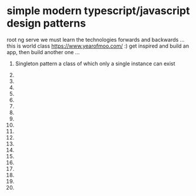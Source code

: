 # simple modern typescript/javascript design patterns

root ng serve
we must learn the technologies forwards and backwards ... 
this is world class https://www.yearofmoo.com/ :)
get inspired and build an app, then build another one ...

1. Singleton pattern
a class of which only a single instance can exist

2.

3.

4.

5.

6.

7.

8.

9.

10.

11.

12.

13.

14.

15.

16.

17.

18.

19.

20.

